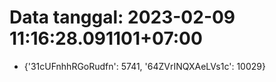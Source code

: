 # Data tanggal: 2023-02-09 11:16:28.091101+07:00

* {'31cUFnhhRGoRudfn': 5741, '64ZVrINQXAeLVs1c': 10029}
